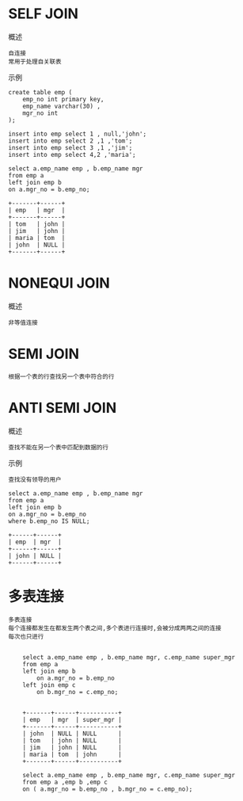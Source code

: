 


    
# SELF JOIN

概述

    自连接
    常用于处理自关联表

示例

    create table emp (
        emp_no int primary key,
        emp_name varchar(30) ,
        mgr_no int
    );
    
    insert into emp select 1 , null,'john';
    insert into emp select 2 ,1 ,'tom';
    insert into emp select 3 ,1 ,'jim';
    insert into emp select 4,2 ,'maria';
    
    select a.emp_name emp , b.emp_name mgr 
    from emp a 
    left join emp b 
    on a.mgr_no = b.emp_no;
    
    +-------+------+
    | emp   | mgr  |
    +-------+------+
    | tom   | john |
    | jim   | john |
    | maria | tom  |
    | john  | NULL |
    +-------+------+

    
# NONEQUI JOIN

概述

    非等值连接  

    
    
# SEMI JOIN            

    根据一个表的行查找另一个表中符合的行

# ANTI SEMI JOIN            

概述

    查找不能在另一个表中匹配到数据的行

示例

    查找没有领导的用户
    
    select a.emp_name emp , b.emp_name mgr 
    from emp a 
    left join emp b 
    on a.mgr_no = b.emp_no
    where b.emp_no IS NULL;

    +------+------+
    | emp  | mgr  |
    +------+------+
    | john | NULL |
    +------+------+
    

# 多表连接

    
    多表连接    
    每个连接都发生在都发生两个表之间,多个表进行连接时,会被分成两两之间的连接
    每次也只进行
    
    
        select a.emp_name emp , b.emp_name mgr, c.emp_name super_mgr 
        from emp a 
        left join emp b 
            on a.mgr_no = b.emp_no
        left join emp c 
            on b.mgr_no = c.emp_no;
     
     
        +-------+------+-----------+
        | emp   | mgr  | super_mgr |
        +-------+------+-----------+
        | john  | NULL | NULL      |
        | tom   | john | NULL      |
        | jim   | john | NULL      |
        | maria | tom  | john      |
        +-------+------+-----------+

        select a.emp_name emp , b.emp_name mgr, c.emp_name super_mgr 
        from emp a ,emp b ,emp c 
        on ( a.mgr_no = b.emp_no , b.mgr_no = c.emp_no);
    